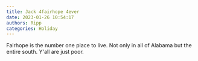 ```yaml
---
title: Jack 4fairhope 4ever
date: 2023-01-26 10:54:17
authors: Ripp
categories: Holiday
---
```


 Fairhope is the number one place to live. Not only in all of Alabama but the entire south. Y'all are just poor.